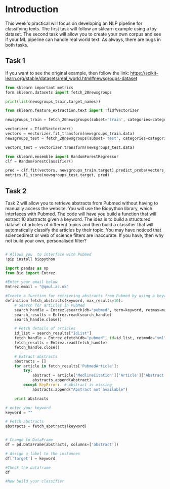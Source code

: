 # Introduction

This week's practical will focus on developing an NLP pipeline for classifying texts. The first task will follow an sklearn example using a toy dataset. 
The second task will allow you to create your own corpus and see if your ML pipeline can handle real world text. As always, there are bugs in both tasks.



## Task 1
If you want to see the original example, then follow the link: https://scikit-learn.org/stable/datasets/real_world.html#newsgroups-dataset 

```Python
from sklearn important metrics
form sklearn.datasets import fetch_20newsgroups

print(list(newsgroups_train.target_names))

from sklearn.feature_extraction.text import TfidfVectorizer

newsgroups_train = fetch_20newsgroups(subset='train', categories=categories)

vectorizer = TfidfVectorizer()
vectors = vectorizer.fit_transform(newsgroups_train.data)
newsgroups_test = fetch_20newsgroups(subset='test', categories=categories)

vectors_test = vectorizer.transform(newsgroups_test.data)

from sklearn.ensemble import RandomForestRegressor
clf = RandomForestClassifier()

pred = clf.fit(vectors, newsgroups_train.target).predict_proba(vectors_test)
metrics.f1_score(newsgroups_test.target, pred)
```

## Task 2
Task 2 will allow you to retrieve abstracts from Pubmed without having to manually access the website. You will use the Biopython library, which
interfaces with Pubmed. The code will have you build a function that will extract 10 abstracts given a keyword. The idea is to build a structured
dataset of articles of different topics and then build a classifier that will automatically classify the articles by their topic. You may have
noticed that sciencedirect or web of science filters are inaccurate. If you have, then why not build your own, personalised filter?

```Python

# Allows you  to interface with Pubmed
!pip install biopython

import pandas as np
from Bio import Entrez

#Enter your email below
Entrez.email = "@qmul.ac.uk"

#Create a function for retrieving abstracts from Pubmed by using a keyword
definition fetch_abstracts(keyword, max_results=10):
    # Search for articles in PubMed
    search_handle = Entrez.esearch(db="pubmed", term=keyword, retmax=max_results)
    search_results = Entrez.read(search_handle)
    search_handle.close()

    # Fetch details of articles
    id_list = search_results["IdList"]
    fetch_handle = Entrez.efetch(db="pubmed", id=id_list, retmode="xml")
    fetch_results = Entrez.read(fetch_handle)
    fetch_handle.close()

    # Extract abstracts
    abstracts = []
    for article in fetch_results['PubmedArticle']:
        try:
            abstract = article['MedlineCitation']['Article']['Abstract']['AbstractText'][0]
            abstracts.append(abstract)
        except KeyError:  # Abstract is missing
            abstracts.append("Abstract not available")

    print abstracts

# enter your keyword
keyword = ""

# Fetch abstracts
abstracts = fetch_abstracts(keyword)


# Change to DataFrame
df = pd.DataFrame(abstracts, columns=['abstract'])

# Assign a label to the instances
df['target'] = keyword

#Check the dataframe
df

#Now build your classifier

```
